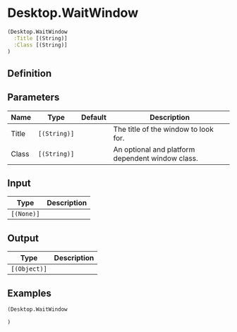 # Desktop.WaitWindow

```clojure
(Desktop.WaitWindow
  :Title [(String)]
  :Class [(String)]
)
```

## Definition


## Parameters
| Name | Type | Default | Description |
|------|------|---------|-------------|
| Title | `[(String)]` |  | The title of the window to look for. |
| Class | `[(String)]` |  | An optional and platform dependent window class. |


## Input
| Type | Description |
|------|-------------|
| `[(None)]` |  |


## Output
| Type | Description |
|------|-------------|
| `[(Object)]` |  |


## Examples

```clojure
(Desktop.WaitWindow

)
```
